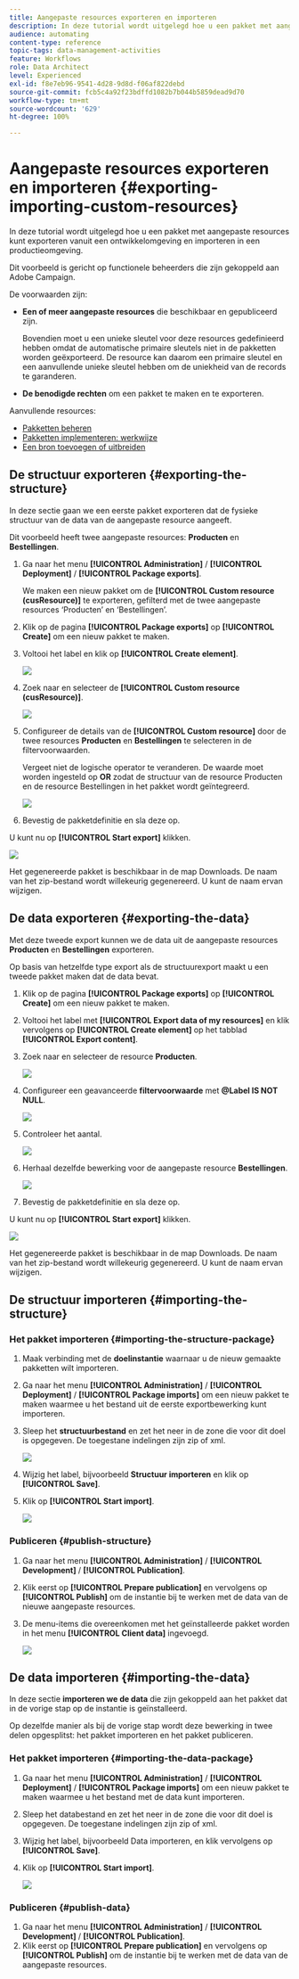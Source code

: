 ```yaml
---
title: Aangepaste resources exporteren en importeren
description: In deze tutorial wordt uitgelegd hoe u een pakket met aangepaste resources kunt exporteren en importeren.
audience: automating
content-type: reference
topic-tags: data-management-activities
feature: Workflows
role: Data Architect
level: Experienced
exl-id: f8e7eb96-9541-4d28-9d8d-f06af822debd
source-git-commit: fcb5c4a92f23bdffd1082b7b044b5859dead9d70
workflow-type: tm+mt
source-wordcount: '629'
ht-degree: 100%

---
```


# Aangepaste resources exporteren en importeren {#exporting-importing-custom-resources}

In deze tutorial wordt uitgelegd hoe u een pakket met aangepaste resources kunt exporteren vanuit een ontwikkelomgeving en importeren in een productieomgeving.

Dit voorbeeld is gericht op functionele beheerders die zijn gekoppeld aan Adobe Campaign.

De voorwaarden zijn:

* **Een of meer aangepaste resources** die beschikbaar en gepubliceerd zijn.

  Bovendien moet u een unieke sleutel voor deze resources gedefinieerd hebben omdat de automatische primaire sleutels niet in de pakketten worden geëxporteerd. De resource kan daarom een primaire sleutel en een aanvullende unieke sleutel hebben om de uniekheid van de records te garanderen.
* **De benodigde rechten** om een pakket te maken en te exporteren.

Aanvullende resources:

* [Pakketten beheren](../../automating/using/managing-packages.md)
* [Pakketten implementeren: werkwijze](../../developing/using/data-model-concepts.md)
* [Een bron toevoegen of uitbreiden](../../developing/using/key-steps-to-add-a-resource.md)

## De structuur exporteren {#exporting-the-structure}

In deze sectie gaan we een eerste pakket exporteren dat de fysieke structuur van de data van de aangepaste resource aangeeft.

Dit voorbeeld heeft twee aangepaste resources: **Producten** en **Bestellingen**.

1. Ga naar het menu **[!UICONTROL Administration]** / **[!UICONTROL Deployment]** / **[!UICONTROL Package exports]**.

   We maken een nieuw pakket om de **[!UICONTROL Custom resource (cusResource)]** te exporteren, gefilterd met de twee aangepaste resources ‘Producten’ en ‘Bestellingen’.

1. Klik op de pagina **[!UICONTROL Package exports]** op **[!UICONTROL Create]** om een nieuw pakket te maken.
1. Voltooi het label en klik op **[!UICONTROL Create element]**.

   ![](assets/cusresources_export1.png)

1. Zoek naar en selecteer de **[!UICONTROL Custom resource (cusResource)]**.

   ![](assets/cusresources_export2.png)

1. Configureer de details van de **[!UICONTROL Custom resource]** door de twee resources **Producten** en **Bestellingen** te selecteren in de filtervoorwaarden.

   Vergeet niet de logische operator te veranderen. De waarde moet worden ingesteld op **OR** zodat de structuur van de resource Producten en de resource Bestellingen in het pakket wordt geïntegreerd.

   ![](assets/cusresources_export3.png)

1. Bevestig de pakketdefinitie en sla deze op.

U kunt nu op **[!UICONTROL Start export]** klikken.

![](assets/cusresources_export4.png)

Het gegenereerde pakket is beschikbaar in de map Downloads. De naam van het zip-bestand wordt willekeurig gegenereerd. U kunt de naam ervan wijzigen.

## De data exporteren {#exporting-the-data}

Met deze tweede export kunnen we de data uit de aangepaste resources **Producten** en **Bestellingen** exporteren.

Op basis van hetzelfde type export als de structuurexport maakt u een tweede pakket maken dat de data bevat.

1. Klik op de pagina **[!UICONTROL Package exports]** op **[!UICONTROL Create]** om een nieuw pakket te maken.
1. Voltooi het label met **[!UICONTROL Export data of my resources]** en klik vervolgens op **[!UICONTROL Create element]** op het tabblad **[!UICONTROL Export content]**.
1. Zoek naar en selecteer de resource **Producten**.

   ![](assets/cusresources_exportdata1.png)

1. Configureer een geavanceerde **filtervoorwaarde** met **@Label IS NOT NULL**.

   ![](assets/cusresources_exportdata2.png)

1. Controleer het aantal.

   ![](assets/cusresources_exportdata3.png)

1. Herhaal dezelfde bewerking voor de aangepaste resource **Bestellingen**.

   ![](assets/cusresources_exportdata4.png)

1. Bevestig de pakketdefinitie en sla deze op.

U kunt nu op **[!UICONTROL Start export]** klikken.

![](assets/cusresources_exportdata5.png)

Het gegenereerde pakket is beschikbaar in de map Downloads. De naam van het zip-bestand wordt willekeurig gegenereerd. U kunt de naam ervan wijzigen.

## De structuur importeren {#importing-the-structure}

### Het pakket importeren {#importing-the-structure-package}

1. Maak verbinding met de **doelinstantie** waarnaar u de nieuw gemaakte pakketten wilt importeren.
1. Ga naar het menu **[!UICONTROL Administration]** / **[!UICONTROL Deployment]** / **[!UICONTROL Package imports]** om een nieuw pakket te maken waarmee u het bestand uit de eerste exportbewerking kunt importeren.
1. Sleep het **structuurbestand** en zet het neer in de zone die voor dit doel is opgegeven. De toegestane indelingen zijn zip of xml.

   ![](assets/cusresources_import2.png)

1. Wijzig het label, bijvoorbeeld **Structuur importeren** en klik op **[!UICONTROL Save]**.
1. Klik op **[!UICONTROL Start import]**.

   ![](assets/cusresources_import3.png)

### Publiceren {#publish-structure}

1. Ga naar het menu **[!UICONTROL Administration]** / **[!UICONTROL Development]** / **[!UICONTROL Publication]**.
1. Klik eerst op **[!UICONTROL Prepare publication]** en vervolgens op **[!UICONTROL Publish]** om de instantie bij te werken met de data van de nieuwe aangepaste resources.
1. De menu-items die overeenkomen met het geïnstalleerde pakket worden in het menu **[!UICONTROL Client data]** ingevoegd.

   ![](assets/cusresources_import1.png)

## De data importeren {#importing-the-data}

In deze sectie **importeren we de data** die zijn gekoppeld aan het pakket dat in de vorige stap op de instantie is geïnstalleerd.

Op dezelfde manier als bij de vorige stap wordt deze bewerking in twee delen opgesplitst: het pakket importeren en het pakket publiceren.

### Het pakket importeren {#importing-the-data-package}

1. Ga naar het menu **[!UICONTROL Administration]** / **[!UICONTROL Deployment]** / **[!UICONTROL Package imports]** om een nieuw pakket te maken waarmee u het bestand met de data kunt importeren.
1. Sleep het databestand en zet het neer in de zone die voor dit doel is opgegeven. De toegestane indelingen zijn zip of xml.
1. Wijzig het label, bijvoorbeeld Data importeren, en klik vervolgens op **[!UICONTROL Save]**.
1. Klik op **[!UICONTROL Start import]**.

   ![](assets/cusresources_importdata.png)

### Publiceren {#publish-data}

1. Ga naar het menu **[!UICONTROL Administration]** / **[!UICONTROL Development]** / **[!UICONTROL Publication]**.
1. Klik eerst op **[!UICONTROL Prepare publication]** en vervolgens op **[!UICONTROL Publish]** om de instantie bij te werken met de data van de aangepaste resources.
